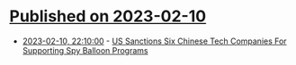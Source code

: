 # [Published on 2023-02-10](index.md)

* [2023-02-10, 22:10:00](https://news.slashdot.org/story/23/02/10/227241/us-sanctions-six-chinese-tech-companies-for-supporting-spy-balloon-programs?utm_source=rss1.0mainlinkanon&utm_medium=feed) - [US Sanctions Six Chinese Tech Companies For Supporting Spy Balloon Programs](https://news.slashdot.org/story/23/02/10/227241/us-sanctions-six-chinese-tech-companies-for-supporting-spy-balloon-programs?utm_source=rss1.0mainlinkanon&utm_medium=feed)
